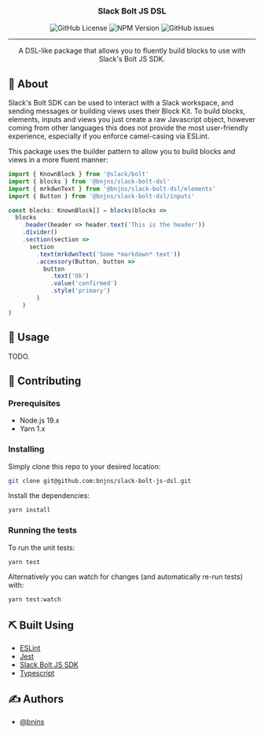 <div align="center">

### Slack Bolt JS DSL

![GitHub License](https://img.shields.io/github/license/bnjns/slack-bolt-js-dsl?style=flat-square)
![NPM Version](https://img.shields.io/npm/v/%40bnjns%2Fslack-bolt-js-dsl?style=flat-square)
![GitHub issues](https://img.shields.io/github/issues/bnjns/slack-bolt-js-dsl?style=flat-square)

---

A DSL-like package that allows you to fluently build blocks to use with Slack's Bolt JS SDK.
</div>

## 🧐 About

Slack's Bolt SDK can be used to interact with a Slack workspace, and sending messages or building views uses their Block
Kit. To build blocks, elements, inputs and views you just create a raw Javascript object, however coming from other
languages this does not provide the most user-friendly experience, especially if you enforce camel-casing via ESLint.

This package uses the builder pattern to allow you to build blocks and views in a more fluent manner:

```typescript
import { KnownBlock } from '@slack/bolt'
import { blocks } from '@bnjns/slack-bolt-dsl'
import { mrkdwnText } from '@bnjns/slack-bolt-dsl/elements'
import { Button } from '@bnjns/slack-bolt-dsl/inputs'

const blocks: KnownBlock[] = blocks(blocks =>
  blocks
    .header(header => header.text('This is the header'))
    .divider()
    .section(section =>
      section
        .text(mrkdwnText('Some *markdown* text'))
        .accessory(Button, button => 
          button
            .text('Ok')
            .value('confirmed')
            .style('primary')
        )
    )
)
```

## 🎈 Usage

TODO.

## 🏁 Contributing

### Prerequisites

- Node.js 19.x
- Yarn 1.x

### Installing

Simply clone this repo to your desired location:

```sh
git clone git@github.com:bnjns/slack-bolt-js-dsl.git
```

Install the dependencies:

```sh
yarn install
```

### Running the tests

To run the unit tests:

```sh
yarn test
```

Alternatively you can watch for changes (and automatically re-run tests) with:

```sh
yarn test:watch
```

## ⛏️ Built Using

- [ESLint](https://eslint.org/)
- [Jest](https://jestjs.io/)
- [Slack Bolt JS SDK](https://github.com/slackapi/bolt-js)
- [Typescript](https://www.typescriptlang.org/)

## ✍️ Authors

- [@bnjns](https://github.com/bnjns)
